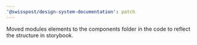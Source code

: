 ```yaml
---
'@swisspost/design-system-documentation': patch
---
```


Moved modules elements to the components folder in the code to reflect the structure in storybook.
